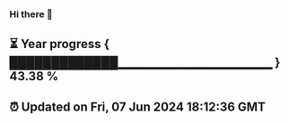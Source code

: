 ### Hi there 👋
⏳ Year progress { █████████████▁▁▁▁▁▁▁▁▁▁▁▁▁▁▁▁▁ } 43.38 %
---
⏰ Updated on Fri, 07 Jun 2024 18:12:36 GMT
---

